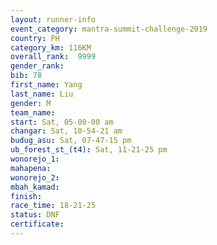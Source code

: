 ```yaml
---
layout: runner-info 
event_category: mantra-summit-challenge-2019 
country: PH
category_km: 116KM
overall_rank:  9999
gender_rank: 
bib: 78
first_name: Yang
last_name: Liu
gender: M
team_name: 
start: Sat, 05-00-00 am
changar: Sat, 10-54-21 am
budug_asu: Sat, 07-47-15 pm
ub_forest_st_(t4): Sat, 11-21-25 pm
wonorejo_1: 
mahapena: 
wonorejo_2: 
mbah_kamad: 
finish: 
race_time: 18-21-25
status: DNF
certificate: 
---
```

